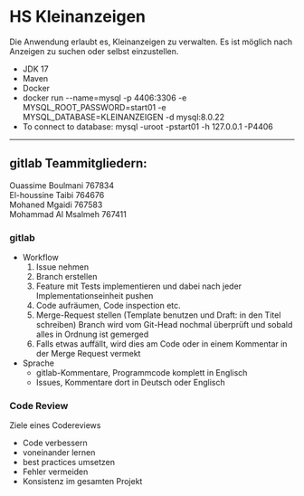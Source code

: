 # HS Kleinanzeigen
Die Anwendung erlaubt es, Kleinanzeigen zu verwalten. Es ist möglich nach Anzeigen zu suchen oder 
selbst einzustellen.

* JDK 17
* Maven
* Docker
* docker run --name=mysql -p 4406:3306 -e MYSQL_ROOT_PASSWORD=start01 -e MYSQL_DATABASE=KLEINANZEIGEN -d mysql:8.0.22 <br />
* To connect to database: mysql -uroot -pstart01 -h 127.0.0.1 -P4406
***********************************************************************************************************************

## gitlab Teammitgliedern:

Ouassime Boulmani 767834 <br />
El-houssine Taibi 764676 <br />
Mohaned Mgaidi  767583 <br />
Mohammad Al Msalmeh  767411

### gitlab
- Workflow
    1. Issue nehmen
    2. Branch erstellen
    3. Feature mit Tests implementieren und dabei nach jeder Implementationseinheit pushen
    4. Code aufräumen, Code inspection etc.
    5. Merge-Request stellen (Template benutzen und Draft: in den Titel schreiben)
       Branch wird vom Git-Head nochmal überprüft und sobald alles in Ordnung ist gemerged
    6. Falls etwas auffällt, wird dies am Code oder in einem Kommentar in der Merge Request vermekt
- Sprache
    - gitlab-Kommentare, Programmcode komplett in Englisch
    - Issues, Kommentare dort in Deutsch oder Englisch

### Code Review
Ziele eines Codereviews
- Code verbessern
- voneinander lernen
- best practices umsetzen
- Fehler vermeiden
- Konsistenz im gesamten Projekt